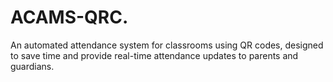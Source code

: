 # ACAMS-QRC.
An automated attendance system for classrooms using QR codes, designed to save time and provide real-time attendance updates to parents and guardians.
